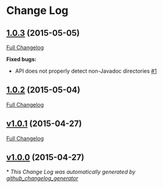 # Change Log

## [1.0.3](https://github.com/iamthechad/javadoc2dash/tree/1.0.3) (2015-05-05)

[Full Changelog](https://github.com/iamthechad/javadoc2dash/compare/1.0.2...1.0.3)

**Fixed bugs:**

- API does not properly detect non-Javadoc directories [\#1](https://github.com/iamthechad/javadoc2dash/issues/1)

## [1.0.2](https://github.com/iamthechad/javadoc2dash/tree/1.0.2) (2015-05-04)

[Full Changelog](https://github.com/iamthechad/javadoc2dash/compare/v1.0.1...1.0.2)

## [v1.0.1](https://github.com/iamthechad/javadoc2dash/tree/v1.0.1) (2015-04-27)

[Full Changelog](https://github.com/iamthechad/javadoc2dash/compare/v1.0.0...v1.0.1)

## [v1.0.0](https://github.com/iamthechad/javadoc2dash/tree/v1.0.0) (2015-04-27)



\* *This Change Log was automatically generated by [github_changelog_generator](https://github.com/skywinder/Github-Changelog-Generator)*